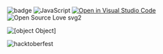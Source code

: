 ![badge](https://img.shields.io/github/repo-size/Shubhamdutta2000/Regex-Utility-functions?style=flat) ![JavaScript](https://img.shields.io/badge/javascript-%23323330.svg?style=flat&logo=javascript&logoColor=%23F7DF1E) [![Open in Visual Studio Code](https://img.shields.io/badge/Open%20in%20Visual%20Studio%20Code-0078d7.svg?style=flat&logo=visual-studio-code&logoColor=white)](https://open.vscode.dev/Shubhamdutta2000/Regex-Utility-functions) ![Open Source Love svg2](https://badges.frapsoft.com/os/v2/open-source.svg?v=103)

![[object Object]](https://socialify.git.ci/Shubhamdutta2000/Regex-Utility-functions/image?description=1&font=Inter&forks=1&issues=1&language=1&name=1&owner=1&pattern=Circuit%20Board&pulls=1&stargazers=1&theme=Light)

![hacktoberfest](https://camo.githubusercontent.com/5a8d352f17e028b08d7afe24eeb3293740bf399826ee1e3726dbae93d685c2b7/68747470733a2f2f6861636b746f626572666573742e6469676974616c6f6365616e2e636f6d2f5f6e7578742f696d672f6c6f676f2d6861636b746f626572666573742d66756c6c2e663432653362312e737667)

